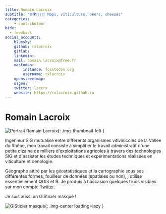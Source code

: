 ```yaml
---
title: Romain Lacroix
subtitle: "🌐🌍🍇🍷🍺🧀 Maps, viticulture, beers, cheeses"
categories:
    - contributeur
hide:
  - feedback
social_accounts:
    bluesky:
    github: rxlacroix
    gitlab:
    linkedin:
    mail: romain.lacroix@free.fr
    mastodon:
        instance: fosstodon.org
        username: rxlacroix
    openstreetmap:
    osgeo:
    twitter: lacxrx
    website: https://rxlacroix.github.io
---
```


# Romain Lacroix

<!-- --8<-- [start:author-sign-block] -->

![Portrait Romain Lacroix](https://cdn.geotribu.fr/img/articles-blog-rdp/articles/webmapping_avec_r/rl_225.jpg){: .img-thumbnail-left }

Ingénieur SIG mutualisé entre différents organismes vitivinicoles de la Vallée du Rhône, mon travail consiste à simplifier le travail administratif d'une petite dizaine de milliers d'exploitations agricoles à travers des technologies SIG et d'assister les études techniques et expérimentations réalisées en viticulture et oenologie.

Géographe attiré par les géostatistiques et la cartographie sous ses différentes formes, fouilleur de données (spatiales ou non), j'utilise essentiellement QGIS et R. Je produis à l'occasion quelques trucs visibles sur mon compte [Twitter](https://twitter.com/lacxrx).

Je suis aussi un GISticier masqué !

![GISticier masqué](https://cdn.geotribu.fr/img/articles-blog-rdp/articles/webmapping_avec_r/GISticier_masque_zorro.jpg "GISticier masqué"){: .img-center loading=lazy  }

<!-- --8<-- [end:author-sign-block] -->
